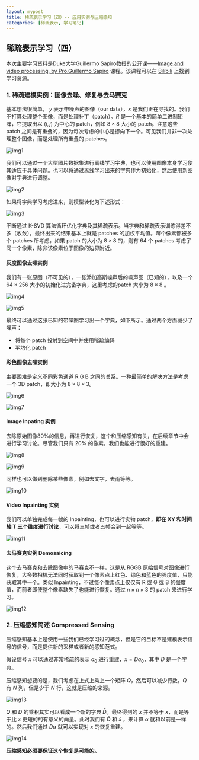 ```yaml
---
layout: mypost
title: 稀疏表示学习（四）-- 应用实例与压缩感知
categories: [稀疏表示, 学习笔记]
---
```


## 稀疏表示学习（四）

本次主要学习资料是Duke大学Guillermo Sapiro教授的公开课——[Image and video processing, by Pro.Guillermo Sapiro](https://class.coursera.org/images-2012-001/class/index) 课程。该课程可以在 [Bilibili](https://www.bilibili.com/video/BV1tE411A7RC?from=search&seid=14433903494034284973) 上找到学习资源。

### 1. 稀疏建模实例：图像去噪、修复与去马赛克

基本想法很简单， $y$ 表示带噪声的图像（our data），$x$ 是我们正在寻找的。我们不打算处理整个图像，而是处理补丁（patch）。$R$ 是一个基本的简单二进制矩阵，它提取出以 $(i,j)$ 为中心的 patch，例如 $8\times 8$ 大小的 patch。注意这些 patch 之间是有重叠的，因为每次考虑的中心是挪向下一个。可见我们并非一次处理整个图像，而是处理所有重叠的 patches。

![img1](img1.png)

我们可以通过一个大型图片数据集进行离线学习字典，也可以使用图像本身学习使其适应于具体问题。也可以将通过离线学习出来的字典作为初始化，然后使用新图像对字典进行调整。

![img2](img2.png)

如果将字典学习考虑进来，则模型转化为下述形式：

![img3](img3.png)

不断通过 K-SVD 算法循环优化字典及其稀疏表示。当字典和稀疏表示训练得差不多（收敛），最终出来的结果基本上就是 patches 的加权平均值。每个像素都被多个 patches 所考虑，如果 patch 的大小为  $8\times 8$ 的，则有 64 个 patches 考虑了同一个像素，除非该像素位于图像的边界附近。



#### 灰度图像去噪实例

我们有一张原图（不可见的），一张添加高斯噪声后的噪声图（已知的），以及一个 $64 \times 256$ 大小的初始化过完备字典，这里考虑的patch 大小为  $8\times 8$ 。

![img4](img4.png)

![img5](img5.png)

最终可以通过这张已知的带噪图学习出一个字典，如下所示。通过两个方面减少了噪声：

- 将每个 patch 投射到空间中并使用稀疏编码
- 平均化 patch



#### 彩色图像去噪实例

主要困难是定义不同彩色通道 R G B 之间的关系。一种最简单的解决方法是考虑一个 3D patch，即大小为 $8 \times 8 \times 3$。

![img6](img6.png)

![img7](img7.png)



#### Image Inpating 实例

去除原始图像80%的信息，再进行恢复，这个和压缩感知有关，在后续章节中会进行学习讨论。尽管我们只有 20% 的像素，我们也能进行很好的重建。

![img8](img8.png)

![img9](img9.png)

同样也可以做到删除某些像素，例如去文字，去雨等等。

![img10](img10.png)



#### Video Inpainting 实例

我们可以单独完成每一帧的 Inpainting，也可以进行实物 patch，**即在 XY 和时间轴 T 三个维度进行讨论**，可以将三帧或者五帧合到一起等等。

![img11](D:\个人博客\liuruiyang98.github.io\posts\2021\06\15\img11.png)



#### 去马赛克实例 Demosaicing

这个去马赛克和去除图像中的马赛克不一样，这是从 RGGB 原始信号对图像进行恢复，大多数相机无法同时获取到一个像素点上红色、绿色和蓝色的强度值，只能获取其中一个。类似 Inpainting，不过每个像素点上仅仅有 R 或 G 或 B 的强度值，而前者即使整个像素缺失了也能进行恢复。通过 $n \times n \times 3$ 的 patch 来进行学习。

![img12](img12.png)



### 2. 压缩感知简述 Compressed Sensing

压缩感知基本上是使用一些我们已经学习过的概念，但是它的目标不是建模表示信号的信号，而是提供新的采样或者新的感知范式。

假设信号 $x$ 可以通过非常稀疏的表示 $a_0$ 进行重建，$x = Da_0$，其中 $D$ 是一个字典。

压缩感知想要的是，我们考虑在上式上乘上一个矩阵 $Q$，然后可以减少行数。$Q$ 有 $N$ 列，但是少于 $N$ 行，这就是压缩的来源。

![img13](img13.png)

$Q$ 和 $D$ 的乘积其实可以看成一个新的字典 $\bar{D}$。最终得到的 $\bar{x}$ 并不等于 $x$，而是等于比 $x$ 更短的的有意义的向量。此时我们有 $\bar{D}$ 和  $\bar{x}$ ，来计算 $\alpha$ 就和以前是一样的。然后我们通过 $D\alpha$ 就可以实现对 $x$ 的恢复重建。

![img14](img14.png)

**压缩感知必须要保证这个恢复是可能的。**